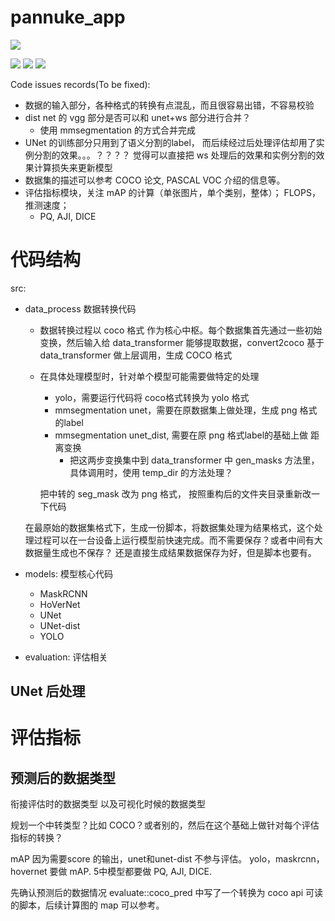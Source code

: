 # pannuke_app

[![](https://img.shields.io/badge/blog-@csdn-red.svg)](https://blog.csdn.net/weixin_41783424?spm=1011.2124.3001.5343)

![](https://img.shields.io/github/forks/RessCris2/pannuke_app?style=social)
![](https://img.shields.io/github/watchers/RessCris2/pannuke_app?style=social )
![](https://img.shields.io/github/stars/RessCris2/pannuke_app?color=green&style=social)


Code issues records(To be fixed):
- 数据的输入部分，各种格式的转换有点混乱，而且很容易出错，不容易校验
- dist net 的 vgg 部分是否可以和 unet+ws 部分进行合并？
    - 使用 mmsegmentation 的方式合并完成
- UNet 的训练部分只用到了语义分割的label， 而后续经过后处理评估却用了实例分割的效果。。。？？？？
    觉得可以直接把 ws 处理后的效果和实例分割的效果计算损失来更新模型
- 数据集的描述可以参考 COCO 论文, PASCAL VOC 介绍的信息等。
- 评估指标模块，关注 mAP 的计算（单张图片，单个类别，整体）； FLOPS， 推测速度；
    - PQ, AJI, DICE


# 代码结构
src:
- data_process 数据转换代码
    - 数据转换过程以 coco 格式 作为核心中枢。每个数据集首先通过一些初始变换，然后输入给 data_transformer 能够提取数据，convert2coco 基于 data_transformer 做上层调用，生成 COCO 格式
    - 在具体处理模型时，针对单个模型可能需要做特定的处理
        - yolo，需要运行代码将 coco格式转换为 yolo 格式
        - mmsegmentation unet，需要在原数据集上做处理，生成 png 格式的label
        - mmsegmentation unet_dist, 需要在原 png 格式label的基础上做 距离变换
            - 把这两步变换集中到 data_transformer 中 gen_masks 方法里，具体调用时，使用 temp_dir 的方法处理？

        把中转的 seg_mask 改为 png 格式， 按照重构后的文件夹目录重新改一下代码

    
    在最原始的数据集格式下，生成一份脚本，将数据集处理为结果格式，这个处理过程可以在一台设备上运行模型前快速完成。而不需要保存？或者中间有大数据量生成也不保存？
    还是直接生成结果数据保存为好，但是脚本也要有。

- models: 模型核心代码
    - MaskRCNN
    - HoVerNet
    - UNet
    - UNet-dist
    - YOLO

- evaluation: 评估相关

## UNet 后处理


# 评估指标
## 预测后的数据类型

衔接评估时的数据类型
以及可视化时候的数据类型

规划一个中转类型？比如 COCO？或者别的，然后在这个基础上做针对每个评估指标的转换？

mAP 因为需要score 的输出，unet和unet-dist 不参与评估。
yolo，maskrcnn，hovernet 要做 mAP.
5中模型都要做 PQ, AJI, DICE.


先确认预测后的数据情况
evaluate::coco_pred 中写了一个转换为 coco api 可读的脚本，后续计算图的 map 可以参考。
